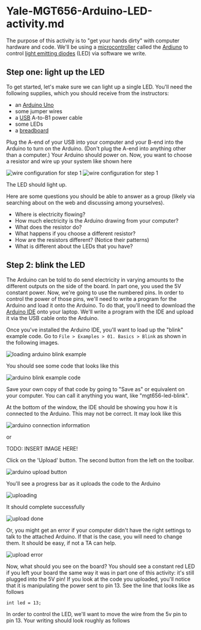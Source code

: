# Yale-MGT656-Arduino-LED-activity.md

The purpose of this activity is to "get your hands dirty" with
computer hardware and code. We'll be using a
[microcontroller](https://en.wikipedia.org/wiki/Microcontroller)
called the [Ardiuno](https://www.arduino.cc/) to control
[light emitting diodes](https://en.wikipedia.org/wiki/Light-emitting_diode) (LED)
via software we write.

## Step one: light up the LED

To get started, let's make sure we can light up a single LED. You'll
need the following supplies, which you should receive from the instructors:

* an [Arduino Uno](https://www.arduino.cc/en/Main/arduinoBoardUno)
* some jumper wires
* a [USB](https://en.wikipedia.org/wiki/USB) A-to-B1 power cable
* some LEDs
* a [breadboard](https://en.wikipedia.org/wiki/Breadboard)

Plug the A-end of your USB into your computer and your B-end into the Arduino to turn on the Arduino. (Don't plug the A-end into anything other than a computer.) Your Arduino should power on.  Now, you want to choose a resistor and wire up your system like shown here

![wire configuration for step 1](https://raw.githubusercontent.com/yale-mgt-656/arduino-led-activity/master/images/one-led-via-5v_bb.png)
![wire configuration for step 1](https://learn.adafruit.com/system/assets/assets/000/002/170/medium800/learn_arduino_overview.jpg?1396780130)

The LED should light up.

Here are some questions you should be able to answer as a group (likely via searching about on the web and discussing among yourselves).

* Where is electricity flowing?
* How much electricity is the Arduino drawing from your computer?
* What does the resistor do?
* What happens if you choose a different resistor?
* How are the resistors different? (Notice their patterns)
* What is different about the LEDs that you have?

## Step 2: blink the LED

The Arduino can be told to do send electricity in varying amounts to the different
outputs on the side of the board. In part one, you used the 5V constant power.
Now, we're going to use the numbered pins. In order to control the power of those
pins, we'll need to write a program for the Arduino and load it onto the Arduino.
To do that, you'll need to download the [Arduino IDE](https://www.arduino.cc/en/Main/Software)
onto your laptop. We'll write a program with the IDE and upload it via the USB cable
onto the Arduino.

Once you've installed the Arduino IDE, you'll want to load up the "blink" example code.
Go to `File > Examples > 01. Basics > Blink` as shown in the following images.

![loading arduino blink example](https://learn.adafruit.com/system/assets/assets/000/002/146/medium800/learn_arduino_opening_blink_example.jpg?1396779947)

You should see some code that looks like this

![arduino blink example code](https://learn.adafruit.com/system/assets/assets/000/002/147/medium800/learn_arduino_ide_blink.jpg?1396779953)

Save your own copy of that code by going to "Save as" or equivalent on your computer. You can call it anything you want, like "mgt656-led-blink".

At the bottom of the window, the IDE should be showing you how it is connected to the Arduino. This may not be correct. It may look like this

![arduino connection information](https://learn.adafruit.com/system/assets/assets/000/002/150/medium800/learn_arduino_bottom_of_ide_showing_board_port.jpg?1396779969)

or

TODO: INSERT IMAGE HERE!

Click on the 'Upload' button. The second button from the left on the toolbar.

![arduino upload button](https://learn.adafruit.com/system/assets/assets/000/002/151/medium800/learn_arduino_upload_button.jpg?1396779976)

You'll see a progress bar as it uploads the code to the Arduino

![uploading](https://learn.adafruit.com/system/assets/assets/000/002/153/medium800/learn_arduino_upload_2_uploading.jpg?1396779984)

It should complete successfully

![upload done](https://learn.adafruit.com/system/assets/assets/000/002/154/medium800/learn_arduino_upload_3_done.jpg?1396779992)

Or, you might get an error if your computer didn't have the right settings to talk to the attached Arduino. If that is the case, you will need to change them. It should be easy, if not a TA can help.

![upload error](https://learn.adafruit.com/system/assets/assets/000/002/155/medium800/learn_arduino_upload_4_failed.jpg?1396779995)

Now, what should you see on the board? You should see a constant red LED if you left your board the same way it was in part one of this activity: it's still plugged into the 5V pin! If you look at the code you uploaded, you'll notice that it is manipulating the power sent to pin 13. See the line that looks like as follows

```processing
int led = 13;
```

In order to control the LED, we'll want to move the wire from the 5v pin to pin 13. Your writing should look roughly as follows
